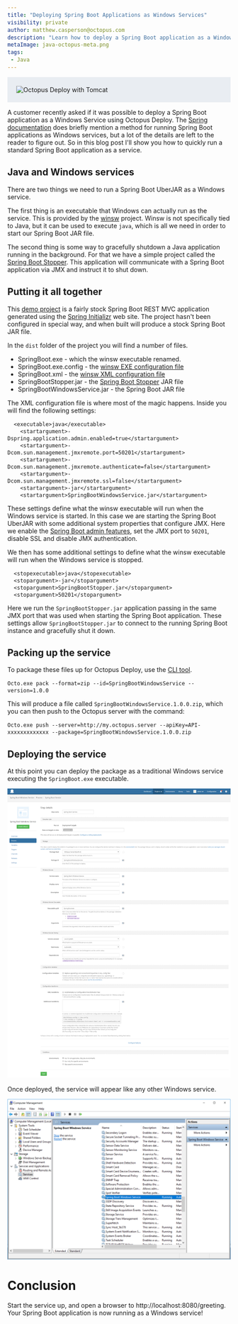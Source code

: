 ```yaml
---
title: "Deploying Spring Boot Applications as Windows Services"
visibility: private
author: matthew.casperson@octopus.com
description: "Learn how to deploy a Spring Boot application as a Windows service with Octopus Deploy"
metaImage: java-octopus-meta.png
tags:
 - Java
---
```


<div style="background-color:#e9edf2;">
<img style="display:block; margin: 0 auto; padding: 20px 0 20px 20px;" alt="Octopus Deploy with Tomcat" src="https://i.octopus.com/blog/2017-06/java-octopus.png" />
</div>

A customer recently asked if it was possible to deploy a Spring Boot application as a Windows Service using Octopus Deploy. The [Spring documentation](https://docs.spring.io/spring-boot/docs/current/reference/html/deployment-install.html#deployment-windows) does briefly mention a method for running Spring Boot applications as Windows services, but a lot of the details are left to the reader to figure out. So in this blog post I'll show you how to quickly run a standard Spring Boot application as a service.

## Java and Windows services

There are two things we need to run a Spring Boot UberJAR as a Windows service.

The first thing is an executable that Windows can actually run as the service. This is provided by the [winsw](https://github.com/kohsuke/winsw) project. Winsw is not specifically tied to Java, but it can be used to execute `java`, which is all we need in order to start our Spring Boot JAR file.

The second thing is some way to gracefully shutdown a Java application running in the background. For that we have a simple project called the [Spring Boot Stopper](https://github.com/OctopusDeploy/SpringBootStopper). This application will communicate with a Spring Boot application via JMX and instruct it to shut down.

## Putting it all together

This [demo project](https://github.com/OctopusDeploy/SpringBootWindowsService) is a fairly stock Spring Boot REST MVC application generated using the [Spring Initializr](https://start.spring.io/) web site. The project hasn't been configured in special way, and when built will produce a stock Spring Boot JAR file.

In the `dist` folder of the project you will find a number of files.

* SpringBoot.exe - which the winsw executable renamed.
* SpringBoot.exe.config - the [winsw EXE configuration file](https://github.com/kohsuke/winsw/blob/master/doc/exeConfigFile.md)
* SpringBoot.xml - the [winsw XML configuration file](https://github.com/kohsuke/winsw/blob/master/doc/xmlConfigFile.md)
* SpringBootStopper.jar - the [Spring Boot Stopper](https://github.com/OctopusDeploy/SpringBootStopper) JAR file
* SpringBootWindowsService.jar - the Spring Boot JAR file

The XML configuration file is where most of the magic happens. Inside you will find the following settings:

```
  <executable>java</executable>
	<startargument>-Dspring.application.admin.enabled=true</startargument>
	<startargument>-Dcom.sun.management.jmxremote.port=50201</startargument>
	<startargument>-Dcom.sun.management.jmxremote.authenticate=false</startargument>
	<startargument>-Dcom.sun.management.jmxremote.ssl=false</startargument>
	<startargument>-jar</startargument>
	<startargument>SpringBootWindowsService.jar</startargument>
```

These settings define what the winsw executable will run when the Windows service is started. In this case we are starting the Spring Boot UberJAR with some additional system properties that configure JMX. Here we enable the [Spring Boot admin features](https://docs.spring.io/spring-boot/docs/current/reference/html/boot-features-spring-application.html#boot-features-application-admin), set the JMX port to `50201`, disable SSL and disable JMX authentication.

We then has some additional settings to define what the winsw executable will run when the Windows service is stopped.

```
  <stopexecutable>java</stopexecutable>
  <stopargument>-jar</stopargument>
  <stopargument>SpringBootStopper.jar</stopargument>
  <stopargument>50201</stopargument>
```

Here we run the `SpringBootStopper.jar` application passing in the same JMX port that was used when starting the Spring Boot application. These settings allow `SpringBootStopper.jar` to connect to the running Spring Boot instance and gracefully shut it down.

## Packing up the service

To package these files up for Octopus Deploy, use the [CLI tool](https://octopus.com/docs/packaging-applications/nuget-packages/using-octo.exe).

```
Octo.exe pack --format=zip --id=SpringBootWindowsService --version=1.0.0
```

This will produce a file called `SpringBootWindowsService.1.0.0.zip`, which you can then push to the Octopus server with the command:

```
Octo.exe push --server=http://my.octopus.server --apiKey=API-xxxxxxxxxxxxx --package=SpringBootWindowsService.1.0.0.zip
```

## Deploying the service

At this point you can deploy the package as a traditional Windows service executing the `SpringBoot.exe` executable.

![Deploy Windows Service](deploy-windows-service.png)

Once deployed, the service will appear like any other Windows service.

![Windows Service](spring-boot-windows-service.png)

# Conclusion
Start the service up, and open a browser to http://localhost:8080/greeting. Your Spring Boot application is now running as a Windows service!
